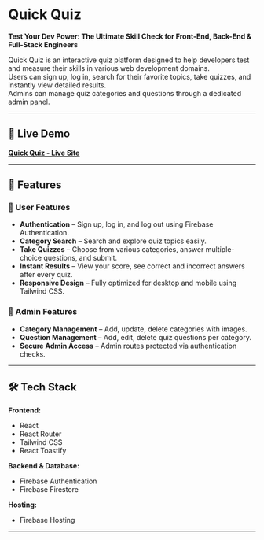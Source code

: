 # Quick Quiz

**Test Your Dev Power: The Ultimate Skill Check for Front-End, Back-End & Full-Stack Engineers**

Quick Quiz is an interactive quiz platform designed to help developers test and measure their skills in various web development domains.  
Users can sign up, log in, search for their favorite topics, take quizzes, and instantly view detailed results.  
Admins can manage quiz categories and questions through a dedicated admin panel.

---

## 🚀 Live Demo

[**Quick Quiz - Live Site**](https://quick-quiz-f4f26.web.app/)

---

## 📌 Features

### 🔹 User Features

- **Authentication** – Sign up, log in, and log out using Firebase Authentication.
- **Category Search** – Search and explore quiz topics easily.
- **Take Quizzes** – Choose from various categories, answer multiple-choice questions, and submit.
- **Instant Results** – View your score, see correct and incorrect answers after every quiz.
- **Responsive Design** – Fully optimized for desktop and mobile using Tailwind CSS.

### 🔹 Admin Features

- **Category Management** – Add, update, delete categories with images.
- **Question Management** – Add, edit, delete quiz questions per category.
- **Secure Admin Access** – Admin routes protected via authentication checks.

---

## 🛠️ Tech Stack

**Frontend:**

- React
- React Router
- Tailwind CSS
- React Toastify

**Backend & Database:**

- Firebase Authentication
- Firebase Firestore

**Hosting:**

- Firebase Hosting

---
